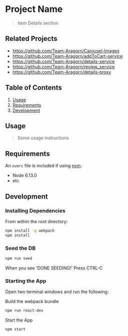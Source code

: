 # Project Name

> Item Details section

## Related Projects

  - https://github.com/Team-Aragorn/Carousel-Images
  - https://github.com/Team-Aragorn/addToCart-service
  - https://github.com/Team-Aragorn/details-service
  - https://github.com/Team-Aragorn/review_service
  - https://github.com/Team-Aragorn/details-proxy

## Table of Contents

1. [Usage](#Usage)
1. [Requirements](#requirements)
1. [Development](#development)

## Usage

> Some usage instructions

## Requirements

An `nvmrc` file is included if using [nvm](https://github.com/creationix/nvm).

- Node 6.13.0
- etc

## Development

### Installing Dependencies

From within the root directory:

```sh
npm install -g webpack
npm install
```

### Seed the DB

```sh
npm run seed
```
When you see 'DONE SEEDING!' Press CTRL-C

### Starting the App
Open two terminal windows and run the following:

Build the webpack bundle

```sh
npm run react-dev
```

Start the App

```sh
npm start
```
